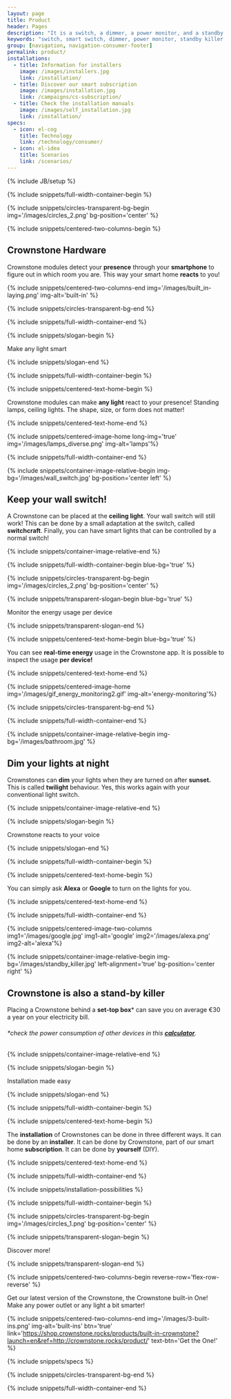 ```yaml
---
layout: page
title: Product
header: Pages
description: "It is a switch, a dimmer, a power monitor, and a standby killer at once."
keywords: "switch, smart switch, dimmer, power monitor, standby killer, energy savings, home automation"
group: [navigation, navigation-consumer-footer]
permalink: product/
installations:
  - title: Information for installers
    image: /images/installers.jpg
    link: /installation/
  - title: Discover our smart subscription
    image: /images/installation.jpg
    link: /campaigns/cs-subscription/
  - title: Check the installation manuals
    image: /images/self_installation.jpg
    link: /installation/
specs:
  - icon: el-cog
    title: Technology
    link: /technology/consumer/
  - icon: el-idea
    title: Scenarios
    link: /scenarios/
---
```


{% include JB/setup %}

{% include snippets/full-width-container-begin %}

{% include snippets/circles-transparent-bg-begin img='/images/circles_2.png' bg-position='center' %}

{% include snippets/centered-two-columns-begin %}

## Crownstone Hardware

Crownstone modules detect your **presence** through your **smartphone** to figure out in which room you are. This way your smart home **reacts** to you!

{% include snippets/centered-two-columns-end img='/images/built_in-laying.png' img-alt='built-in' %}

{% include snippets/circles-transparent-bg-end %}

{% include snippets/full-width-container-end %}

{% include snippets/slogan-begin %}

Make any light smart

{% include snippets/slogan-end %}

{% include snippets/full-width-container-begin %}

{% include snippets/centered-text-home-begin %}

Crownstone modules can make **any light** react to your presence!
Standing lamps, ceiling lights. The shape, size, or form does not matter!

{% include snippets/centered-text-home-end %}

{% include snippets/centered-image-home long-img='true' img='/images/lamps_diverse.png' img-alt='lamps'%}

{% include snippets/full-width-container-end %}


{% include snippets/container-image-relative-begin img-bg='/images/wall_switch.jpg' bg-position='center left' %}

## Keep your wall switch!

A Crownstone can be placed at the **ceiling light**. Your wall switch will still work! This can be done by a small adaptation at the switch, called **switchcraft**. Finally, you can have smart lights that can be controlled by a normal switch!

{% include snippets/container-image-relative-end %}

{% include snippets/full-width-container-begin blue-bg='true' %}

{% include snippets/circles-transparent-bg-begin img='/images/circles_2.png' bg-position='center' %}

{% include snippets/transparent-slogan-begin blue-bg='true' %}

Monitor the energy usage per device

{% include snippets/transparent-slogan-end %}

{% include snippets/centered-text-home-begin blue-bg='true' %}

You can see **real-time energy** usage in the Crownstone app. It is possible to inspect the usage **per device!**

{% include snippets/centered-text-home-end %}

{% include snippets/centered-image-home img='/images/gif_energy_monitoring2.gif' img-alt='energy-monitoring'%}

{% include snippets/circles-transparent-bg-end %}

{% include snippets/full-width-container-end %}


{% include snippets/container-image-relative-begin img-bg='/images/bathroom.jpg' %}

## Dim your lights at night

Crownstones can **dim** your lights when they are turned on after **sunset.** This is called **twilight** behaviour. Yes, this works again with your conventional light switch.

{% include snippets/container-image-relative-end %}

{% include snippets/slogan-begin %}

Crownstone reacts to your voice

{% include snippets/slogan-end %}

{% include snippets/full-width-container-begin %}

{% include snippets/centered-text-home-begin %}

You can simply ask **Alexa** or **Google** to turn on the lights for you.

{% include snippets/centered-text-home-end %}

{% include snippets/full-width-container-end %}

{% include snippets/centered-image-two-columns img1='/images/google.jpg' img1-alt='google' img2='/images/alexa.png' img2-alt='alexa'%}


{% include snippets/container-image-relative-begin img-bg='/images/standby_killer.jpg' left-alignment='true' bg-position='center right' %}

## Crownstone is also a stand-by killer

Placing a Crownstone behind a **set-top box**\* can save you on average €30 a year on your electricity bill.&nbsp;

###### *check the power consumption of other devices in this **[calculator](https://subscribe.crownstone.rocks/calculator)**.

{% include snippets/container-image-relative-end %}


{% include snippets/slogan-begin %}

Installation made easy

{% include snippets/slogan-end %}

{% include snippets/full-width-container-begin %}

{% include snippets/centered-text-home-begin %}

The **installation** of Crownstones can be done in three different ways. It can be done by an **installer**. It can be done by Crownstone, part of our smart home **subscription**. It can be done by **yourself** (DIY).

{% include snippets/centered-text-home-end %}

{% include snippets/full-width-container-end %}

{% include snippets/installation-possibilities %}


{% include snippets/full-width-container-begin %}

{% include snippets/circles-transparent-bg-begin img='/images/circles_1.png' bg-position='center' %}

{% include snippets/transparent-slogan-begin %}

Discover more!

{% include snippets/transparent-slogan-end %}

{% include snippets/centered-two-columns-begin reverse-row='flex-row-reverse' %}

Get our latest version of the Crownstone, the Crownstone built-in One! Make any power outlet or any light a bit smarter!

{% include snippets/centered-two-columns-end img='/images/3-built-ins.png' img-alt='built-ins' btn='true' link='https://shop.crownstone.rocks/products/built-in-crownstone?launch=en&ref=http://crownstone.rocks/product/' text-btn='Get the One!' %}

{% include snippets/specs %}

{% include snippets/circles-transparent-bg-end %}

{% include snippets/full-width-container-end %}
